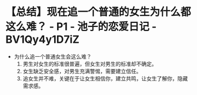 # 【总结】现在追一个普通的女生为什么都这么难？ - P1 - 池子的恋爱日记 - BV1Qy4y1D7iZ

-   为什么追一个普通女生会这么难？
    1.  男生对女生的标准很普遍，但女生对男生的标准却不确定。
    2.  女生缺乏安全感，对男生充满警惕，需要建立信任。
    3.  追女生并不难，关键在于让女生相信你，建立共鸣，让女生了解你，隐藏需求感。